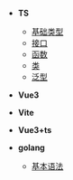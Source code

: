 * **TS**
  * [基础类型](learn_ts/基础类型)
  * [接口](learn_ts/接口)
  * [函数](learn_ts/函数)
  * [类](learn_ts/类)
  * [泛型](learn_ts/泛型)

* **Vue3**
* **Vite**
* **Vue3+ts**

* **golang**
  * [基本语法](learn_go/基本语法)